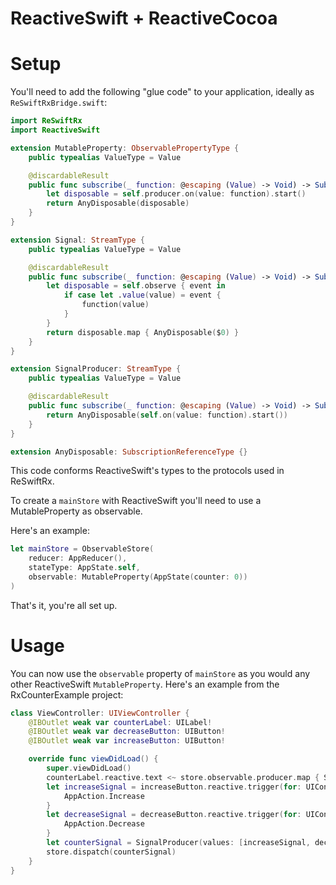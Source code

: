 # ReactiveSwift + ReactiveCocoa

# Setup

You'll need to add the following "glue code" to your application, ideally as `ReSwiftRxBridge.swift`:

```swift
import ReSwiftRx
import ReactiveSwift

extension MutableProperty: ObservablePropertyType {
    public typealias ValueType = Value

    @discardableResult
    public func subscribe(_ function: @escaping (Value) -> Void) -> SubscriptionReferenceType? {
        let disposable = self.producer.on(value: function).start()
        return AnyDisposable(disposable)
    }
}

extension Signal: StreamType {
    public typealias ValueType = Value

    @discardableResult
    public func subscribe(_ function: @escaping (Value) -> Void) -> SubscriptionReferenceType? {
        let disposable = self.observe { event in
            if case let .value(value) = event {
                function(value)
            }
        }
        return disposable.map { AnyDisposable($0) }
    }
}

extension SignalProducer: StreamType {
    public typealias ValueType = Value

    @discardableResult
    public func subscribe(_ function: @escaping (Value) -> Void) -> SubscriptionReferenceType? {
        return AnyDisposable(self.on(value: function).start())
    }
}

extension AnyDisposable: SubscriptionReferenceType {}
```

This code conforms ReactiveSwift's types to the protocols used in ReSwiftRx.

To create a `mainStore` with ReactiveSwift you'll need to use a MutableProperty as observable.

Here's an example:
```swift
let mainStore = ObservableStore(
    reducer: AppReducer(),
    stateType: AppState.self,
    observable: MutableProperty(AppState(counter: 0))
)
```

That's it, you're all set up.

# Usage

You can now use the `observable` property of `mainStore` as you would any other ReactiveSwift `MutableProperty`.
Here's an example from the RxCounterExample project:

```swift
class ViewController: UIViewController {
    @IBOutlet weak var counterLabel: UILabel!
    @IBOutlet weak var decreaseButton: UIButton!
    @IBOutlet weak var increaseButton: UIButton!

    override func viewDidLoad() {
        super.viewDidLoad()
        counterLabel.reactive.text <~ store.observable.producer.map { String($0.counter) }
        let increaseSignal = increaseButton.reactive.trigger(for: UIControlEvents.touchUpInside).map {
            AppAction.Increase
        }
        let decreaseSignal = decreaseButton.reactive.trigger(for: UIControlEvents.touchUpInside).map {
            AppAction.Decrease
        }
        let counterSignal = SignalProducer(values: [increaseSignal, decreaseSignal]).flatten(.merge)
        store.dispatch(counterSignal)
    }
}
```
